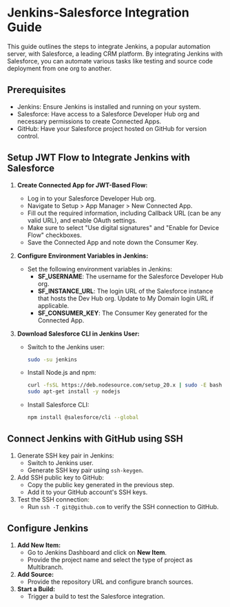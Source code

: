 # Jenkins-Salesforce Integration Guide

This guide outlines the steps to integrate Jenkins, a popular automation server, with Salesforce, a leading CRM platform. By integrating Jenkins with Salesforce, you can automate various tasks like testing and source code deployment from one org to another.

## Prerequisites

- Jenkins: Ensure Jenkins is installed and running on your system.
- Salesforce: Have access to a Salesforce Developer Hub org and necessary permissions to create Connected Apps.
- GitHub: Have your Salesforce project hosted on GitHub for version control.

## Setup JWT Flow to Integrate Jenkins with Salesforce

1. **Create Connected App for JWT-Based Flow:**
   - Log in to your Salesforce Developer Hub org.
   - Navigate to Setup > App Manager > New Connected App.
   - Fill out the required information, including Callback URL (can be any valid URL), and enable OAuth settings.
   - Make sure to select "Use digital signatures" and "Enable for Device Flow" checkboxes.
   - Save the Connected App and note down the Consumer Key.

2. **Configure Environment Variables in Jenkins:**
   - Set the following environment variables in Jenkins:
     - **SF_USERNAME**: The username for the Salesforce Developer Hub org.
     - **SF_INSTANCE_URL**: The login URL of the Salesforce instance that hosts the Dev Hub org. Update to My Domain login URL if applicable.
     - **SF_CONSUMER_KEY**: The Consumer Key generated for the Connected App.

3. **Download Salesforce CLI in Jenkins User:**
   - Switch to the Jenkins user:
     ```bash
     sudo -su jenkins
     ```
   - Install Node.js and npm:
     ```bash
     curl -fsSL https://deb.nodesource.com/setup_20.x | sudo -E bash - &&\
     sudo apt-get install -y nodejs
     ```
   - Install Salesforce CLI:
     ```bash
     npm install @salesforce/cli --global
     ```

## Connect Jenkins with GitHub using SSH

1. Generate SSH key pair in Jenkins:
   - Switch to Jenkins user.
   - Generate SSH key pair using `ssh-keygen`.
2. Add SSH public key to GitHub:
   - Copy the public key generated in the previous step.
   - Add it to your GitHub account's SSH keys.
3. Test the SSH connection:
   - Run `ssh -T git@github.com` to verify the SSH connection to GitHub.

## Configure Jenkins

1. **Add New Item:**
   - Go to Jenkins Dashboard and click on **New Item**.
   - Provide the project name and select the type of project as Multibranch.
2. **Add Source:**
   - Provide the repository URL and configure branch sources.
3. **Start a Build:**
   - Trigger a build to test the Salesforce integration.


